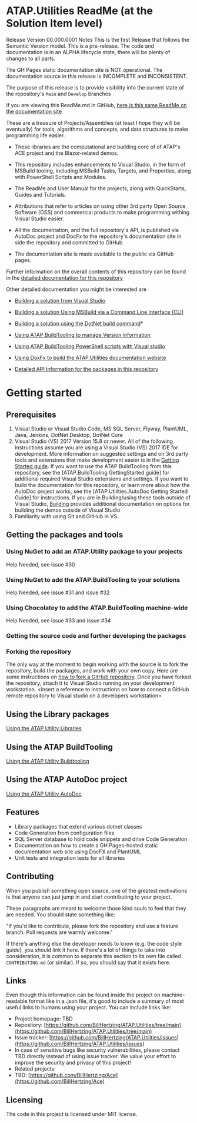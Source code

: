 
# ATAP.Utilities ReadMe (at the Solution Item level)

Release Version 00.000.0001 Notes
This is the first Release that follows the Semantic Version model. This is a pre-release. The code and documentation is in an  ALPHA lifecycle state, there will be plenty of changes to all parts.

The GH Pages static documentation site is NOT operational.  The documentation source in this release is INCOMPLETE and INCONSISTENT.

The purpose of this release is to provide visibility into the current state of the repository's `Main` and `Develop` branches

If you are viewing this ReadMe.md in GitHub, [here is this same ReadMe on the documentation site]()

These are a treasure of Projects/Assemblies (at least I hope they will be eventually) for tools, algorithms and concepts, and data structures to make programming life easier.

* These libraries are the computational and building core of of ATAP's ACE project and the Blazor-related demos.

* This repository includes enhancements to Visual Studio, in the form of MSBuild tooling, including MSBuild Tasks, Targets, and Properties, along with PowerShell Scripts and Modules.

* The ReadMe and User Manual for the projects, along with QuickStarts, Guides and Tutorials.

* Attributions that refer to articles on using other 3rd party Open Source Software (OSS) and commercial products to make programming withing Visual Studio easier.

* All the documentation, and the full repository's API, is published via AutoDoc project and DocFx to the repository's documentation site in side the repository and committed to GitHub.

* The documentation site is made available to the public via GitHub pages.


Further information on the overall contents of this repository can be found in the [detailed documentation for this repository](./SolutionDocumentation/ReadMe.html)

Other detailed documentation you might be interested are

* [Building a solution from Visual Studio]()

* [Building a solution Using MSBuild via a Command Line Interface (CLI)]()

* [Building a solution using the DotNet build command]()* []()

* [Using ATAP BuildTooling to manage Version information]()

* [Using ATAP BuildTooling PowerShell scripts with Visual studio]()

* [Using DoxFx to build the ATAP.Utilities documentation website]()

* [Detailed API Information for the packages in this repository](./API/ReadMe.html)

# Getting started

## Prerequisites

1. Visual Studio or Visual Studio Code, MS SQL Server, Flyway, PlantUML, Java, Jenkins, DotNet Desktop, DotNet Core
1. Visual Studio (VS) 2017 Version 15.8 or newer. All of the following instructions assume you are using a Visual Studio (VS) 2017 IDE for development. More information on suggested settings and on 3rd party tools and extensions that make development easier is in the [Getting Started guide](./SolutionDocumentation/gettingStarted.html). If you want to use the ATAP BuildTooling from this repository, see the [ATAP.BuildTooling GettingStarted guide] for additional required Visual Studio extensions and settings. If you want to build the documentation for this repository, or learn more about how the AutoDoc project works, see the [ATAP.Utilities.AutoDoc Getting Started Guide] for instructions. If you are in Building/using these tools outside of Visual Studio, [Building](./SolutionDocumentation/ReadMe.html#Building) provides additional documentation on options for building the demos outside of Visual Studio
1. Familiarity with using Git and GitHub in VS.

## Getting the packages and tools

### Using NuGet to add an ATAP.Utility package to your projects

Help Needed, see issue #30

### Using NuGet to add the ATAP.BuildTooling to your solutions

Help Needed, see issue #31 and issue #32

### Using Chocolatey to add the ATAP.BuildTooling machine-wide


Help Needed, see issue #33 and issue #34

### Getting the source code and further developing the packages

### Forking the repository

The only way at the moment to begin working with the source is to fork the repository, build the packages, and work with your own copy. Here are some instructions on [how to fork a GitHub repository](https://help.github.com/articles/fork-a-repo/).
Once you have forked the repository, attach it to Visual Studio running on your development workstation.
\<insert a reference to instructions on how to connect a GitHub remote repository to Visual studio on a developers workstation>

## Using the Library packages

[Using the ATAP Utility Libraries](./SolutionDocumentation/GettingStarted.html#UsingLibraries)
## Using the ATAP BuildTooling

[Using the ATAP Utility Buildtooling](./SolutionDocumentation/GettingStarted.html#UsingBuildTooling)
## Using the ATAP AutoDoc project

[Using the ATAP Utility AutoDoc](./SolutionDocumentation/GettingStarted.html#UsingAutoDoc)

## Features

* Library packages that extend various dotnet classes
* Code Generation from configuration files
* SQL Server database to hold code snippets and drive Code Generation
* Documentation on how to create a GH Pages-hosted static documentation web site using DocFX and PlantUML
* Unit tests and integration tests for all libraries

## Contributing

When you publish something open source, one of the greatest motivations is that
anyone can just jump in and start contributing to your project.

These paragraphs are meant to welcome those kind souls to feel that they are
needed. You should state something like:

"If you'd like to contribute, please fork the repository and use a feature
branch. Pull requests are warmly welcome."

If there's anything else the developer needs to know (e.g. the code style
guide), you should link it here. If there's a lot of things to take into
consideration, it is common to separate this section to its own file called
`CONTRIBUTING.md` (or similar). If so, you should say that it exists here.

## Links

Even though this information can be found inside the project on machine-readable
format like in a .json file, it's good to include a summary of most useful
links to humans using your project. You can include links like:

* Project homepage: TBD
* Repository: [https://github.com/BillHertzing/ATAP.Utilities/tree/main](https://github.com/BillHertzing/ATAP.Utilities/tree/main)
* Issue tracker: [https://github.com/BillHertzing/ATAP.Utilities/issues](https://github.com/BillHertzing/ATAP.Utilities/issues)
* In case of sensitive bugs like security vulnerabilities, please contact
    TBD directly instead of using issue tracker. We value your effort
    to improve the security and privacy of this project!
* Related projects:
* TBD: [https://github.com/BillHertzing/Ace](https://github.com/BillHertzing/Ace)

## Licensing

The code in this project is licensed under MIT license.
